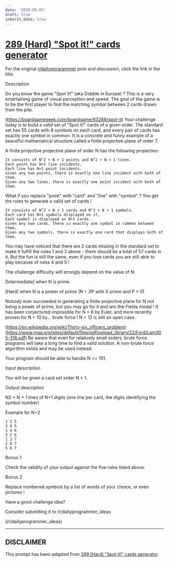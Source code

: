 ```yaml
---
date: '2020-05-03'
draft: true
inherit_date: true
---
```


# [289 (Hard) "Spot it!" cards generator](https://www.reddit.com/r/dailyprogrammer/comments/59vml0/20161028_challenge_289_hard_spot_it_cards/)

For the original [r/dailyprogrammer](https://www.reddit.com/r/dailyprogrammer/) post and discussion, click the link in the title.

Description

Do you know the game "Spot it!" (aka Dobble in Europe) ? This is a very entertaining game of visual perception and speed. The goal of the game is to be the first player to find the matching symbol between 2 cards drawn from the pile.

(https://boardgamegeek.com/boardgame/63268/spot-it)
Your challenge today is to build a valid set of "Spot it!" cards of a given order. The standard set has 55 cards with 8 symbols on each card, and every pair of cards has exactly one symbol in common. It is a concrete and funny example of a beautiful mathematical structure called a finite projective plane of order 7.

A finite projective projective plane of order N has the following properties:


```
It consists of N^2 + N + 1 points and N^2 + N + 1 lines.
Each point has N+1 line incidents.
Each line has N+1 point incidents.
Given any two points, there is exactly one line incident with both of them.
Given any two lines, there is exactly one point incident with both of them.
```
What if you replace "point" with "card" and "line" with "symbol" ? You get the rules to generate a valid set of cards !


```
It consists of N^2 + N + 1 cards and N^2 + N + 1 symbols.
Each card has N+1 symbols displayed on it.
Each symbol is displayed on N+1 cards.
Given any two cards, there is exactly one symbol in common between them.
Given any two symbols, there is exactly one card that displays both of them.
```
You may have noticed that there are 2 cards missing in the standard set to make it fulfill the rules 1 and 3 above - there should be a total of 57 cards in it. But the fun is still the same, even if you lose cards you are still able to play because of rules 4 and 5 !

The challenge difficulty will strongly depend on the value of N:

[Intermediate] when N is prime

[Hard] when N is a power of prime (N = XP with X prime and P > 0)

Nobody ever succeeded in generating a finite projective plane for N not being a power of prime, but you may go for it and win the Fields medal ! It has been conjectured impossible for N = 6 by Euler, and more recently proven for N = 10 by... brute force ! N = 12 is still an open case.

(https://en.wikipedia.org/wiki/Thirty-six_officers_problem)
(https://www.maa.org/sites/default/files/pdf/upload_library/22/Ford/Lam305-318.pdf)
Be aware that even for relatively small orders, brute force programs will take a long time to find a valid solution. A non-brute force algorithm exists and may be used instead.

Your program should be able to handle N <= 101.

Input description

You will be given a card set order N > 1.

Output description

N2 + N + 1 lines of N+1 digits (one line per card, the digits identifying the symbol number)

Example for N=2


```
1 2 5
3 4 5
1 4 6
3 2 6
1 3 7
2 4 7
5 6 7
```
Bonus 1

Check the validity of your output against the five rules listed above.

Bonus 2

Replace numbered symbols by a list of words of your choice, or even pictures !

Have a good challenge idea?

Consider submitting it to /r/dailyprogrammer_ideas

(/r/dailyprogrammer_ideas)

----
## **DISCLAIMER**
This prompt has been adapted from [289 [Hard] "Spot it!" cards generator](https://www.reddit.com/r/dailyprogrammer/comments/59vml0/20161028_challenge_289_hard_spot_it_cards/
)
